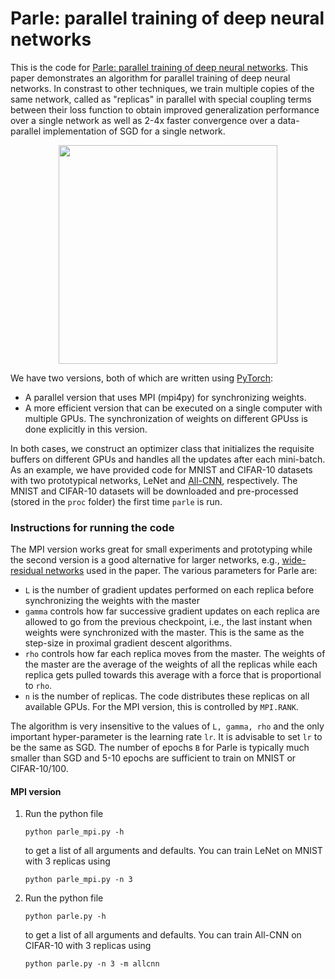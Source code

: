 # Parle: parallel training of deep neural networks

This is the code for [Parle: parallel training of deep neural networks](https://arxiv.org/abs/1707.00424). This paper demonstrates an algorithm for parallel training of deep neural networks. In constrast to other techniques, we train multiple copies of the same network, called as "replicas" in parallel with special coupling terms between their loss function to obtain improved generalization performance over a single network as well as 2-4x faster convergence over a data-parallel implementation of SGD for a single network.

<p align="center">
<img src="https://i.imgur.com/KZlZ3Nw.jpg" width="350">
</p>

We have two versions, both of which are written using [PyTorch](http://pytorch.org):

- A parallel version that uses MPI (mpi4py) for synchronizing weights.
- A more efficient version that can be executed on a single computer with multiple GPUs. The synchronization of weights on different GPUss is done explicitly in this version.

In both cases, we construct an optimizer class that initializes the requisite buffers on different GPUs and handles all the updates after each mini-batch. As an example, we have provided code for MNIST and CIFAR-10 datasets with two prototypical networks, LeNet and [All-CNN](https://arxiv.org/abs/1412.6806), respectively. The MNIST and CIFAR-10 datasets will be downloaded and pre-processed (stored in the ``proc`` folder) the first time ``parle`` is run.

### Instructions for running the code

The MPI version works great for small experiments and prototyping while the second version is a good alternative for larger networks, e.g., [wide-residual networks](https://arxiv.org/abs/1605.07146) used in the paper. The various parameters for Parle are:
- ``L`` is the number of gradient updates performed on each replica before synchronizing the weights with the master
- ``gamma`` controls how far successive gradient updates on each replica are allowed to go from the previous checkpoint, i.e., the last instant when weights were synchronized with the master. This is the same as the step-size in proximal gradient descent algorithms.
- ``rho`` controls how far each replica moves from the master. The weights of the master are the average of the weights of all the replicas while each replica gets pulled towards this average with a force that is proportional to ``rho``.
- ``n`` is the number of replicas. The code distributes these replicas on all available GPUs. For the MPI version, this is controlled by ``MPI.RANK``.

The algorithm is very insensitive to the values of ``L, gamma, rho`` and the only important hyper-parameter is the learning rate ``lr``. It is advisable to set ``lr`` to be the same as SGD. The number of epochs ``B`` for Parle is typically much smaller than SGD and 5-10 epochs are sufficient to train on MNIST or CIFAR-10/100.

#### MPI version
1. Run the python file
    ```
    python parle_mpi.py -h
    ```
    to get a list of all arguments and defaults. You can train LeNet on MNIST with 3 replicas using
    ```
    python parle_mpi.py -n 3
    ```
2. Run the python file
    ```
    python parle.py -h
    ```
    to get a list of all arguments and defaults. You can train All-CNN on CIFAR-10 with 3 replicas using
    ```
    python parle.py -n 3 -m allcnn
    ```
